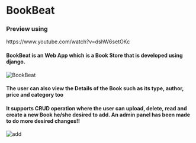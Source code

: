 <h1> BookBeat </h1>

<h3> Preview using </h3>
https://www.youtube.com/watch?v=dshW6setOKc

<h4>BookBeat is an  Web App which is a Book Store that is developed using django.</h4>


![BookBeat](https://user-images.githubusercontent.com/76864645/129351592-d0bccf0d-329d-4803-8100-978b3f7073ef.jpg)

<h4> The user can also view the Details of the Book such as its type, author, price and category too </h4>

<h4> It supports CRUD operation where the user can upload, delete, read and create a new Book he/she desired to add.
An admin panel has been made to do more desired changes!! </h4>

![add](https://user-images.githubusercontent.com/76864645/129352481-c91df19c-9b2f-4e7a-ba8a-b0066b50e88c.png)





